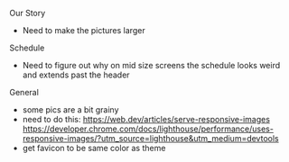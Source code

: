 Our Story

- Need to make the pictures larger

Schedule

- Need to figure out why on mid size screens the schedule looks weird and extends past the header

General 
- some pics are a bit grainy
- need to do this: https://web.dev/articles/serve-responsive-images 
https://developer.chrome.com/docs/lighthouse/performance/uses-responsive-images/?utm_source=lighthouse&utm_medium=devtools
- get favicon to be same color as theme

